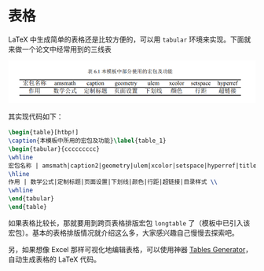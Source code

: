 # 表格

LaTeX 中生成简单的表格还是比较方便的，可以用 `tabular` 环境来实现。下面就来做一个论文中经常用到的三线表

![](<../.gitbook/assets/image (3).png>)

其实现代码如下：

```latex
\begin{table}[htbp!]
\caption{本模板中所用的宏包及功能}\label{table_1}
\begin{tabular}{ccccccccc}
\whline
宏包名称 | amsmath|caption2|geometry|ulem|xcolor|setspace|hyperref|titletoc \\
\hline
作用 | 数学公式|定制标题|页面设置|下划线|颜色|行距|超链接|目录样式 \\
\whline
\end{tabular}
\end{table}
```

如果表格比较长，那就要用到跨页表格排版宏包 `longtable` 了（模板中已引入该宏包）。基本的表格排版情况就介绍这么多，大家感兴趣自己慢慢去探索吧。

另，如果想像 Excel 那样可视化地编辑表格，可以使用神器 [Tables Generator](https://www.tablesgenerator.com/#)，自动生成表格的 LaTeX 代码。
